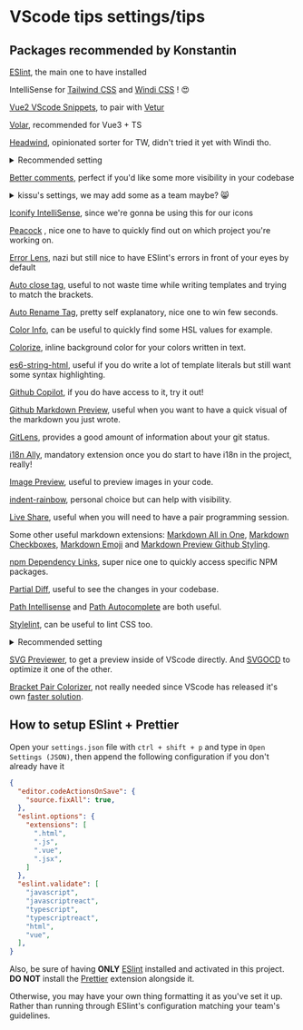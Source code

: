 # VScode tips settings/tips

## Packages recommended by Konstantin

[ESlint](https://marketplace.visualstudio.com/items?itemName=dbaeumer.vscode-eslint), the main one to have installed <Badge type="danger" text="Highly recommended" vertical="top" />

IntelliSense for [Tailwind CSS](https://marketplace.visualstudio.com/items?itemName=bradlc.vscode-tailwindcss) and [Windi CSS](https://marketplace.visualstudio.com/items?itemName=voorjaar.windicss-intellisense) <Badge type="danger" text="Highly recommended" vertical="top" />! 😍

[Vue2 VScode Snippets](https://marketplace.visualstudio.com/items?itemName=sdras.vue-vscode-snippets), to pair with [Vetur](https://marketplace.visualstudio.com/items?itemName=octref.vetur) <Badge type="danger" text="Highly recommended" vertical="top" /> <Badge type="tip" text="Vue2 only" vertical="top" />

[Volar](https://marketplace.visualstudio.com/items?itemName=johnsoncodehk.volar), recommended for Vue3 + TS <Badge type="danger" text="Highly recommended" vertical="top" /> <Badge type="tip" text="Vue3 only" vertical="top" />

[Headwind](https://marketplace.visualstudio.com/items?itemName=heybourn.headwind), opinionated sorter for TW, didn't tried it yet with Windi tho. <Badge type="danger" text="Highly recommended" vertical="top" />

<details><summary>Recommended setting</summary>

Set the following in your `settings.json`
```json
"headwind.runOnSave": true,
```
</details>


[Better comments](https://marketplace.visualstudio.com/items?itemName=aaron-bond.better-comments), perfect if you'd like some more visibility in your codebase <Badge type="warning" text="Nice to have" vertical="top" />

<details><summary>kissu's settings, we may add some as a team maybe? 😸</summary>

```json
"better-comments.tags": [
  {
    "tag": "?",
    "color": "#3498DB",
    "strikethrough": false,
    "backgroundColor": "transparent"
  },
  {
    "tag": "//",
    "color": "#474747",
    "strikethrough": false,
    "backgroundColor": "transparent"
  },
  {
    "tag": "todo",
    "color": "#ff7f7f",
    "strikethrough": false,
    "backgroundColor": "transparent"
  },
  {
    "tag": "*",
    "color": "#f59e0b",
    "strikethrough": false,
    "backgroundColor": "transparent"
  },
  {
    "tag": "doc",
    "color": "#333",
    "strikethrough": false,
    "backgroundColor": "#ff6347"
  },
  {
    "tag": "bug?",
    "color": "#9B5094",
    "strikethrough": false,
    "backgroundColor": "transparent"
  },
  {
    "tag": "!",
    "color": "red",
    "strikethrough": false,
    "backgroundColor": "#000"
  }
],
```
</details>

[Iconify IntelliSense](https://marketplace.visualstudio.com/items?itemName=antfu.iconify), since we're gonna be using this for our icons <Badge type="warning" text="Nice to have" vertical="top" />

[Peacock](https://marketplace.visualstudio.com/items?itemName=johnpapa.vscode-peacock) <Badge type="warning" text="Nice to have" vertical="top" />, nice one to have to quickly find out on which project you're working on.

[Error Lens](https://marketplace.visualstudio.com/items?itemName=usernamehw.errorlens), nazi but still nice to have ESlint's errors in front of your eyes by default <Badge type="warning" text="Nice to have" vertical="top" />

[Auto close tag](https://marketplace.visualstudio.com/items?itemName=formulahendry.auto-close-tag), useful to not waste time while writing templates and trying to match the brackets.

[Auto Rename Tag](https://marketplace.visualstudio.com/items?itemName=formulahendry.auto-rename-tag), pretty self explanatory, nice one to win few seconds.


[Color Info](https://marketplace.visualstudio.com/items?itemName=bierner.color-info), can be useful to quickly find some HSL values for example.

[Colorize](https://marketplace.visualstudio.com/items?itemName=kamikillerto.vscode-colorize), inline background color for your colors written in text.

[es6-string-html](https://marketplace.visualstudio.com/items?itemName=Tobermory.es6-string-html), useful if you do write a lot of template literals but still want some syntax highlighting.

[Github Copilot](https://marketplace.visualstudio.com/items?itemName=GitHub.copilot), if you do have access to it, try it out!

[Github Markdown Preview](https://marketplace.visualstudio.com/items?itemName=bierner.github-markdown-preview), useful when you want to have a quick visual of the markdown you just wrote.

[GitLens](https://marketplace.visualstudio.com/items?itemName=eamodio.gitlens), provides a good amount of information about your git status.

[i18n Ally](https://marketplace.visualstudio.com/items?itemName=Lokalise.i18n-ally), mandatory extension once you do start to have i18n in the project, really!

[Image Preview](https://marketplace.visualstudio.com/items?itemName=kisstkondoros.vscode-gutter-preview), useful to preview images in your code.

[indent-rainbow](https://marketplace.visualstudio.com/items?itemName=oderwat.indent-rainbow), personal choice but can help with visibility.

[Live Share](https://marketplace.visualstudio.com/items?itemName=MS-vsliveshare.vsliveshare), useful when you will need to have a pair programming session.

Some other useful markdown extensions: [Markdown All in One](https://marketplace.visualstudio.com/items?itemName=yzhang.markdown-all-in-one), [Markdown Checkboxes](https://marketplace.visualstudio.com/items?itemName=bierner.markdown-checkbox), [Markdown Emoji](https://marketplace.visualstudio.com/items?itemName=bierner.markdown-emoji) and [Markdown Preview Github Styling](https://marketplace.visualstudio.com/items?itemName=bierner.markdown-preview-github-styles).

[npm Dependency Links](https://marketplace.visualstudio.com/items?itemName=herrmannplatz.npm-dependency-links), super nice one to quickly access specific NPM packages.

[Partial Diff](https://marketplace.visualstudio.com/items?itemName=ryu1kn.partial-diff), useful to see the changes in your codebase.

[Path Intellisense](https://marketplace.visualstudio.com/items?itemName=christian-kohler.path-intellisense) and [Path Autocomplete](https://marketplace.visualstudio.com/items?itemName=ionutvmi.path-autocomplete) are both useful.

[Stylelint](https://marketplace.visualstudio.com/items?itemName=stylelint.vscode-stylelint), can be useful to lint CSS too.

<details><summary>Recommended setting</summary>

Set the following in your `settings.json`
```json
"css.validate": true,
"less.validate": true,
"scss.validate": true,
```
</details>

[SVG Previewer](https://marketplace.visualstudio.com/items?itemName=vitaliymaz.vscode-svg-previewer), to get a preview inside of VScode directly. And [SVGOCD](https://marketplace.visualstudio.com/items?itemName=shtian.svgocd) to optimize it one of the other.

[Bracket Pair Colorizer](https://marketplace.visualstudio.com/items?itemName=CoenraadS.bracket-pair-colorizer-2), not really needed since VScode has released it's own [faster solution](https://code.visualstudio.com/updates/v1_60#_high-performance-bracket-pair-colorization). <Badge type="tip" text="Not useful anymore" vertical="top" />

## How to setup ESlint + Prettier

Open your `settings.json` file with `ctrl + shift + p` and type in `Open Settings (JSON)`, then append the following configuration if you don't already have it
```json
{
  "editor.codeActionsOnSave": {
    "source.fixAll": true,
  },
  "eslint.options": {
    "extensions": [
      ".html",
      ".js",
      ".vue",
      ".jsx",
    ]
  },
  "eslint.validate": [
    "javascript",
    "javascriptreact",
    "typescript",
    "typescriptreact",
    "html",
    "vue",
  ],
}
```

Also, be sure of having **ONLY** [ESlint](https://marketplace.visualstudio.com/items?itemName=dbaeumer.vscode-eslint) installed and activated in this project. **DO NOT** install the [Prettier](https://marketplace.visualstudio.com/items?itemName=esbenp.prettier-vscode) extension alongside it.

Otherwise, you may have your own thing formatting it as you've set it up. Rather than running through ESlint's configuration matching your team's guidelines.
